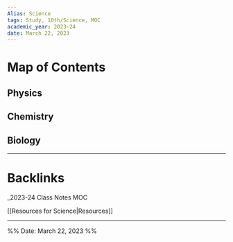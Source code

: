 ```yaml
---
Alias: Science
tags: Study, 10th/Science, MOC
academic_year: 2023-24
date: March 22, 2023
---
```

# Map of Contents

## Physics

## Chemistry

## Biology

---

# Backlinks

_2023-24 Class Notes MOC

[[Resources for Science|Resources]]

---
%%
Date: March 22, 2023
%%